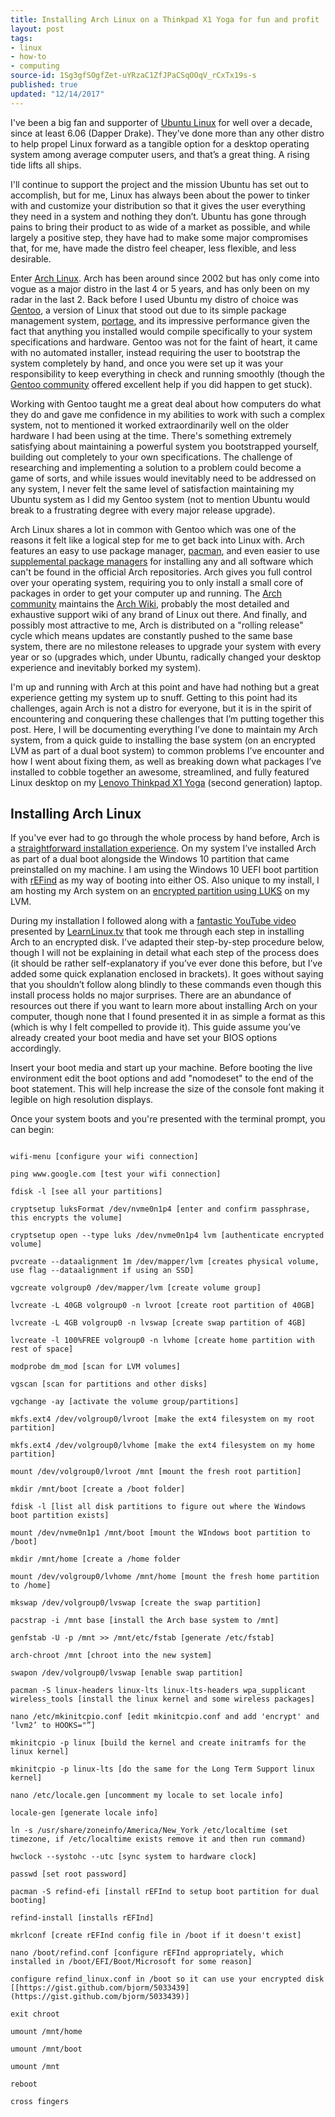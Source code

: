 ```yaml
---
title: Installing Arch Linux on a Thinkpad X1 Yoga for fun and profit
layout: post
tags:
- linux
- how-to
- computing
source-id: 1Sg3gfSOgfZet-uYRzaC1ZfJPaCSqOOqV_rCxTx19s-s
published: true
updated: "12/14/2017"
---
```

I've been a big fan and supporter of [Ubuntu Linux](https://www.ubuntu.com/) for well over a decade, since at least 6.06 (Dapper Drake). They’ve done more than any other distro to help propel Linux forward as a tangible option for a desktop operating system among average computer users, and that’s a great thing. A rising tide lifts all ships.

I'll continue to support the project and the mission Ubuntu has set out to accomplish, but for me, Linux has always been about the power to tinker with and customize your distribution so that it gives the user everything they need in a system and nothing they don’t. Ubuntu has gone through pains to bring their product to as wide of a market as possible, and while largely a positive step, they have had to make some major compromises that, for me, have made the distro feel cheaper, less flexible, and less desirable. 

Enter [Arch Linux](https://www.archlinux.org/). Arch has been around since 2002 but has only come into vogue as a major distro in the last 4 or 5 years, and has only been on my radar in the last 2. Back before I used Ubuntu my distro of choice was [Gentoo](https://www.gentoo.org/), a version of Linux that stood out due to its simple package management system, [portage](https://wiki.gentoo.org/wiki/Portage), and its impressive performance given the fact that anything you installed would compile specifically to your system specifications and hardware. Gentoo was not for the faint of heart, it came with no automated installer, instead requiring the user to bootstrap the system completely by hand, and once you were set up it was your responsibility to keep everything in check and running smoothly (though the [Gentoo community](https://forums.gentoo.org/) offered excellent help if you did happen to get stuck).

Working with Gentoo taught me a great deal about how computers do what they do and gave me confidence in my abilities to work with such a complex system, not to mentioned it worked extraordinarily well on the older hardware I had been using at the time. There's something extremely satisfying about maintaining a powerful system you bootstrapped yourself, building out completely to your own specifications. The challenge of researching and implementing a solution to a problem could become a game of sorts, and while issues would inevitably need to be addressed on any system, I never felt the same level of satisfaction maintaining my Ubuntu system as I did my Gentoo system (not to mention Ubuntu would break to a frustrating degree with every major release upgrade).

Arch Linux shares a lot in common with Gentoo which was one of the reasons it felt like a logical step for me to get back into Linux with. Arch features an easy to use package manager, [pacman](https://wiki.archlinux.org/index.php/pacman), and even easier to use [supplemental package managers](https://wiki.archlinux.org/index.php/AUR_helpers) for installing any and all software which can't be found in the official Arch repositories. Arch gives you full control over your operating system, requiring you to only install a small core of packages in order to get your computer up and running. The [Arch community](https://bbs.archlinux.org/) maintains the [Arch Wiki](https://wiki.archlinux.org/), probably the most detailed and exhaustive support wiki of any brand of Linux out there. And finally, and possibly most attractive to me, Arch is distributed on a "rolling release" cycle which means updates are constantly pushed to the same base system, there are no milestone releases to upgrade your system with every year or so (upgrades which, under Ubuntu, radically changed your desktop experience and inevitably borked my system).

I'm up and running with Arch at this point and have had nothing but a great experience getting my system up to snuff. Getting to this point had its challenges, again Arch is not a distro for everyone, but it is in the spirit of encountering and conquering these challenges that I’m putting together this post. Here, I will be documenting everything I’ve done to maintain my Arch system, from a quick guide to installing the base system (on an encrypted LVM as part of a dual boot system) to common problems I’ve encounter and how I went about fixing them, as well as breaking down what packages I’ve installed to cobble together an awesome, streamlined, and fully featured Linux desktop on my [Lenovo Thinkpad X1 Yoga](https://www3.lenovo.com/us/en/laptops/thinkpad/thinkpad-x/Thinkpad-X1-Yoga-2nd-Gen/p/22TP2TXX12Y) (second generation) laptop.

## Installing Arch Linux

If you've ever had to go through the whole process by hand before, Arch is a [straightforward installation experience](https://wiki.archlinux.org/index.php/installation_guide). On my system I’ve installed Arch as part of a dual boot alongside the Windows 10 partition that came preinstalled on my machine. I am using the Windows 10 UEFI boot partition with [rEFind](http://www.rodsbooks.com/refind/) as my way of booting into either OS. Also unique to my install, I am hosting my Arch system on an [encrypted partition using LUKS](https://wiki.archlinux.org/index.php/Dm-crypt/Encrypting_an_entire_system) on my LVM.

During my installation I followed along with a [fantastic YouTube video](https://www.youtube.com/watch?v=gB1N00wj3bw) presented by [LearnLinux.tv](https://www.learnlinux.tv/) that took me through each step in installing Arch to an encrypted disk. I've adapted their step-by-step procedure below, though I will not be explaining in detail what each step of the process does (it should be rather self-explanatory if you’ve ever done this before, but I’ve added some quick explanation enclosed in brackets). It goes without saying that you shouldn’t follow along blindly to these commands even though this install process holds no major surprises. There are an abundance of resources out there if you want to learn more about installing Arch on your computer, though none that I found presented it in as simple a format as this (which is why I felt compelled to provide it). This guide assume you’ve already created your boot media and have set your BIOS options accordingly.

Insert your boot media and start up your machine. Before booting the live environment edit the boot options and add "nomodeset" to the end of the boot statement. This will help increase the size of the console font making it legible on high resolution displays.

Once your system boots and you're presented with the terminal prompt, you can begin:

```

wifi-menu [configure your wifi connection]

ping www.google.com [test your wifi connection]

fdisk -l [see all your partitions]

cryptsetup luksFormat /dev/nvme0n1p4 [enter and confirm passphrase, this encrypts the volume]

cryptsetup open --type luks /dev/nvme0n1p4 lvm [authenticate encrypted volume]

pvcreate --dataalignment 1m /dev/mapper/lvm [creates physical volume, use flag --dataalignment if using an SSD]

vgcreate volgroup0 /dev/mapper/lvm [create volume group]

lvcreate -L 40GB volgroup0 -n lvroot [create root partition of 40GB]

lvcreate -L 4GB volgroup0 -n lvswap [create swap partition of 4GB]

lvcreate -l 100%FREE volgroup0 -n lvhome [create home partition with rest of space]

modprobe dm_mod [scan for LVM volumes]

vgscan [scan for partitions and other disks] 

vgchange -ay [activate the volume group/partitions]

mkfs.ext4 /dev/volgroup0/lvroot [make the ext4 filesystem on my root partition]

mkfs.ext4 /dev/volgroup0/lvhome [make the ext4 filesystem on my home partition]

mount /dev/volgroup0/lvroot /mnt [mount the fresh root partition]

mkdir /mnt/boot [create a /boot folder]

fdisk -l [list all disk partitions to figure out where the Windows boot partition exists]

mount /dev/nvme0n1p1 /mnt/boot [mount the WIndows boot partition to /boot]

mkdir /mnt/home [create a /home folder

mount /dev/volgroup0/lvhome /mnt/home [mount the fresh home partition to /home]

mkswap /dev/volgroup0/lvswap [create the swap partition]

pacstrap -i /mnt base [install the Arch base system to /mnt]

genfstab -U -p /mnt >> /mnt/etc/fstab [generate /etc/fstab]

arch-chroot /mnt [chroot into the new system]

swapon /dev/volgroup0/lvswap [enable swap partition]

pacman -S linux-headers linux-lts linux-lts-headers wpa_supplicant wireless_tools [install the linux kernel and some wireless packages]

nano /etc/mkinitcpio.conf [edit mkinitcpio.conf and add 'encrypt' and ‘lvm2’ to HOOKS="”]

mkinitcpio -p linux [build the kernel and create initramfs for the linux kernel]

mkinitcpio -p linux-lts [do the same for the Long Term Support linux kernel]

nano /etc/locale.gen [uncomment my locale to set locale info]

locale-gen [generate locale info]

ln -s /usr/share/zoneinfo/America/New_York /etc/localtime (set timezone, if /etc/localtime exists remove it and then run command)

hwclock --systohc --utc [sync system to hardware clock]

passwd [set root password]

pacman -S refind-efi [install rEFInd to setup boot partition for dual booting]

refind-install [installs rEFInd]

mkrlconf [create rEFInd config file in /boot if it doesn't exist]

nano /boot/refind.conf [configure rEFInd appropriately, which installed in /boot/EFI/Boot/Microsoft for some reason]

configure refind_linux.conf in /boot so it can use your encrypted disk [[https://gist.github.com/bjorm/5033439](https://gist.github.com/bjorm/5033439)]

exit chroot 

umount /mnt/home

umount /mnt/boot

umount /mnt

reboot 

cross fingers

```

